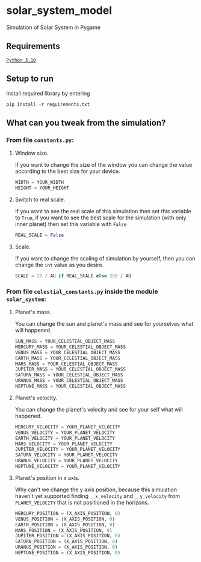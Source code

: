 # solar_system_model
Simulation of Solar System in Pygame

## Requirements
[`Python 3.10`](https://www.python.org/downloads/release/python-3100/)

## Setup to run
Install required library by entering

`pip install -r requirements.txt`

## What can you tweak from the simulation?
### From file `constants.py`:
1. Window size.
   
   If you want to change the size of the window you can change the value according to the best size for your device.
    ```python
    WIDTH = YOUR_WIDTH
    HEIGHT = YOUR_HEIGHT
    ```

2. Switch to real scale.
   
   If you want to see the real scale of this simulation then set this variable to `True`, if you want to see the best scale for the simulation (with only inner planet) then set this variable with `False`
    ```python
    REAL_SCALE = False
    ```

3. Scale. 
   
   If you want to change the scaling of simulation by yourself, then you can change the `int` value as you desire.
    ```python
    SCALE = 20 / AU if REAL_SCALE else 250 / AU
    ```

### From file `celestial_constants.py` inside the module `solar_system`:
1. Planet's mass.
   
   You can change the sun and planet's mass and see for yourselves what will happened.
   ```python
   SUN_MASS = YOUR_CELESTIAL_OBJECT_MASS 
   MERCURY_MASS = YOUR_CELESTIAL_OBJECT_MASS
   VENUS_MASS = YOUR_CELESTIAL_OBJECT_MASS 
   EARTH_MASS = YOUR_CELESTIAL_OBJECT_MASS 
   MARS_MASS = YOUR_CELESTIAL_OBJECT_MASS 
   JUPITER_MASS = YOUR_CELESTIAL_OBJECT_MASS  
   SATURN_MASS = YOUR_CELESTIAL_OBJECT_MASS
   URANUS_MASS = YOUR_CELESTIAL_OBJECT_MASS 
   NEPTUNE_MASS = YOUR_CELESTIAL_OBJECT_MASS 
   ```
2. Planet's velocity.
   
   You can change the planet's velocity and see for your self what will happened.
   ```python
   MERCURY_VELOCITY = YOUR_PLANET_VELOCITY
   VENUS_VELOCITY = YOUR_PLANET_VELOCITY
   EARTH_VELOCITY = YOUR_PLANET_VELOCITY
   MARS_VELOCITY = YOUR_PLANET_VELOCITY
   JUPITER_VELOCITY = YOUR_PLANET_VELOCITY
   SATURN_VELOCITY = YOUR_PLANET_VELOCITY
   URANUS_VELOCITY = YOUR_PLANET_VELOCITY
   NEPTUNE_VELOCITY = YOUR_PLANET_VELOCITY 
   ```
3. Planet's position in x axis.
   
   Why can't we change the y axis position, because this simulation haven't yet supported finding `__x_velocity` and `__y_velocity` from `PLANET_VELOCITY` that is not positioned in the horizons. 

   ```python
   MERCURY_POSITION = (X_AXIS_POSITION, 0)
   VENUS_POSITION = (X_AXIS_POSITION, 0)
   EARTH_POSITION = (X_AXIS_POSITION, 0)
   MARS_POSITION = (X_AXIS_POSITION, 0)
   JUPITER_POSITION = (X_AXIS_POSITION, 0)
   SATURN_POSITION = (X_AXIS_POSITION, 0)
   URANUS_POSITION = (X_AXIS_POSITION, 0)
   NEPTUNE_POSITION = (X_AXIS_POSITION, 0) 
   ```
